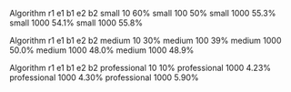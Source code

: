 Algorithm r1 e1 b1 e2 b2
small 10 60%
small 100 50%
small 1000 55.3%
small 1000 54.1%
small 1000 55.8%

Algorithm r1 e1 b1 e2 b2
medium 10 30%
medium 100 39%
medium 1000 50.0%
medium 1000 48.0%
medium 1000 48.9%

Algorithm r1 e1 b1 e2 b2
professional 10 10%
professional 1000 4.23%
professional 1000 4.30%
professional 1000 5.90%